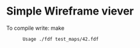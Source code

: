 # Simple Wireframe viever
 To compile write: make
                           
          Usage ./fdf test_maps/42.fdf
